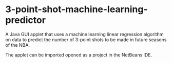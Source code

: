 # 3-point-shot-machine-learning-predictor
A Java GUI applet that uses a machine learning linear regression algorithm on data to predict the number of 3-point shots to be made in future seasons of the NBA.

The applet can be imported opened as a project in the NetBeans IDE.
